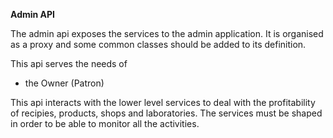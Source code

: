 **Admin API**
 
The admin api exposes the services to the admin application.
It is organised as a proxy and some common classes should be added to its definition.

This api serves the needs of
* the Owner (Patron)

This api interacts with the lower level services to deal with the profitability of recipies, products, shops and laboratories.
The services must be shaped in order to be able to monitor all the activities.